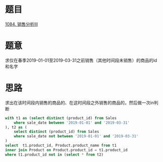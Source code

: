 # 题目
[1084. 销售分析III](https://leetcode-cn.com/problems/sales-analysis-iii/)

# 题意
求仅在春季2019-01-01至2019-03-31之前销售（其他时间段未销售）的商品的id和名字


# 思路
求出在该时间段内销售的商品的、在这时间段之外销售的商品的，然后做一次in判断


```sql
with t1 as (select distinct (product_id) from Sales 
    where sale_date between '2019-01-01' and '2019-03-31'
), t2 as (
    select distinct (product_id) from Sales
    where sale_date not between '2019-01-01' and '2019-03-31'
)
select  t1.product_id, Product.product_name from t1
inner join Product on Product.product_id = t1.product_id 
where t1.product_id not in (select * from t2) 
```